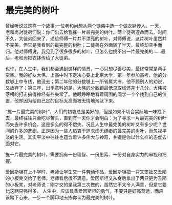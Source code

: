 # 最完美的树叶

曾经听说过这样一个故事:一位老和尚想从两个徒弟中选一个做衣钵传人。一天，老和尚对徒弟们说：你们出去给我拣一片最完美的树叶。两个徒弟遵命而去。时间不久，大徒弟回来了，递给师傅一片并不漂亮的树叶，对师傅说，这片树叶虽然并不完美，但它是我看到的最完整的树叶；二徒弟在外面转了半天，最终却空手而归。他对师傅说，我见到了很多很多的树叶，但怎么也挑不出一片最完美的……最后，老和尚把衣钵传给了大徒弟。 

也许，在人生中，我们都会遇到这样的情景，一心只想尽善尽美，最终常常是两手空空。我的好友大伟，上高中时下定决心要上北京大学，第一年参加高考，他的分数够上中专线，他没去；第二年他的分数够上一所省属大专，他不顾别人的劝说，又放弃了；第三年，出乎意料的是，大伟的分数距最低录取线还差十几分。大伟被落榜的打击搞得神经有些失常了。他眼睁睁地看着周围的同学一个个找到自己的位置，他却因为给自己定的目标太高而被无情地淘汰下来。 

“拣一片最完美的树叶”，人们的初衷总是美好的，但是如果不切合实际地一味找下去，最终往往只会吃尽苦头，直到有一天你才会明白：为了寻求一片最完美的树叶而失去许多机会，这是多么的得不偿失。况且人生中最完美的树叶又有多少呢？世间的许多的悲剧，正是因为一些人热衷于追求虚无缥缈的最完美的树叶，而忽视平淡的生活。其实平淡中往往也蕴含着许多伟大与神奇，关键是你以什么样的态度去面对它。 

拣一片最完美的树叶，需要拥有一份理智、一份思索、一份对自身实力的审视和把握。 

爱因斯坦在上小学时，老师让学生交一件劳动作品，爱因斯坦把一只又笨拙又丑陋的小板凳交给了老师。老师看后很不满意。爱因斯坦又从身后拿出了两只更为丑陋的小板凳，对老师说：刚才交的是我第三次做的，虽然它不太令人满意，但是它要比这两只强得多。 
人生中，应该具备爱因斯坦的勇气，不要只是好高骛远，而应该踏下心来，一步一个脚印地去拣你认为最完美的树叶。
 